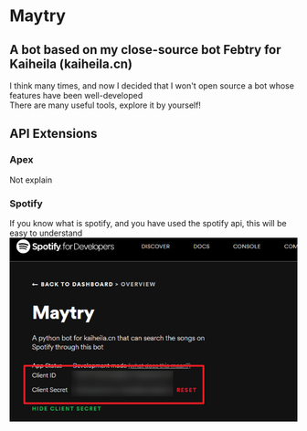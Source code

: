 # Maytry
## A bot based on my close-source bot Febtry for Kaiheila (kaiheila.cn)

I think many times, and now I decided that I won't open source a bot whose features have been well-developed\
There are many useful tools, explore it by yourself!

## API Extensions

### Apex
Not explain

### Spotify
If you know what is spotify, and you have used the spotify api, this will be easy to understand\
![Spotify Dashboard](./spotify.png)